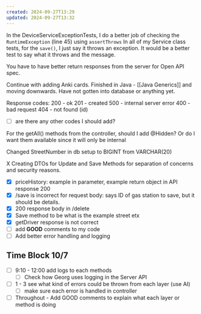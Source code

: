 ```yaml
---
created: 2024-09-27T13:29
updated: 2024-09-27T13:32
---
```

In the DeviceServiceExceptionTests, I do a better job of checking the `RuntimeException` (line 45) using `assertThrows`
In all of my Service class tests, for the `save()`, I just say it throws an exception. It would be a better test to say what it throws and the message. 

You have to have better return responses from the server for Open API spec. 

Continue with adding Anki cards. Finished in Java - [[Java Generics]] and moving downwards. Have not gotten into database or anything yet. 

Response codes: 
200 - ok
201 - created 
500 - internal server error
400 - bad request 
404 - not found (id)
- [ ] are there any other codes I should add? 

For the getAll() methods from the controller, should I add @Hidden? Or do I want them available since it will only be internal 

Changed StreetNumber in db setup to BIGINT from VARCHAR(20)

X Creating DTOs for Update and Save Methods for separation of concerns and security reasons. 

- [x] priceHistory: example in parameter, example return object in API response 200 
- [x] /save is incorrect for request body: says ID of gas station to save, but it should be details. 
- [x] 200 response body in /delete
- [x] Save method to be what is the example street etx
- [x] getDriver response is not correct 
- [ ] add **GOOD** comments to my code
- [ ] Add better error handling and logging 

## Time Block 10/7
- [ ] 9:10 - 12:00 add logs to each methods
	- [ ] Check how Georg uses logging in the Server API
- [ ] 1 - 3 see what kind of errors could be thrown from each layer (use AI)
	- [ ] make sure each error is handled in controller
- [ ] Throughout - Add GOOD comments to explain what each layer or method is doing  